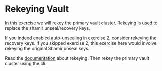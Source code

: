 Rekeying Vault
===
In this exercise we will rekey the primary vault cluster.
Rekeying is used to replace the shamir unseal/recovery keys. 

If you indeed enabled auto-unsealing in [exercise
2](../2-operations-enable-autounsealing/ReadMe.md), consider rekeying the
recovery keys. If you skipped exercise 2, this exercise here would involve
rekeying the original Shamir unseal keys.

Read the [documentation](https://developer.hashicorp.com/vault/tutorials/operations/rekeying-and-rotating#rekeying-vault) about rekeying.
Then rekey the primary vault cluster using the cli.
